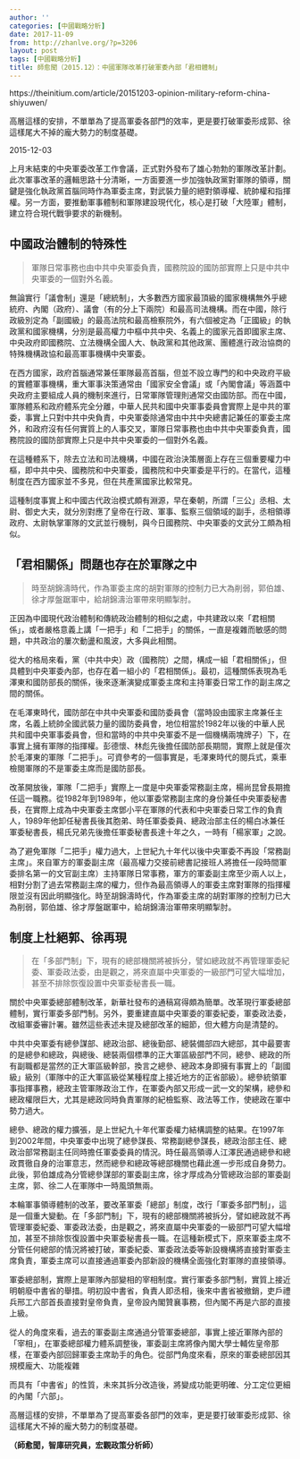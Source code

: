 ```yaml
---
author: ''
categories: [中國戰略分析]
date: 2017-11-09
from: http://zhanlve.org/?p=3206
layout: post
tags: [中國戰略分析]
title: 師愈聞（2015.12）：中國軍隊改革打破軍委內部「君相體制」
---
```


<div id="entry">
<div class="at-above-post addthis_tool" data-url="http://zhanlve.org/?p=3206">
</div>
<p>
  https://theinitium.com/article/20151203-opinion-military-reform-china-shiyuwen/
 </p>
<p class="p-article__lead u-font-sans">
  高層這樣的安排，不單單為了提高軍委各部門的效率，更是要打破軍委形成郭、徐這樣尾大不掉的龐大勢力的制度基礎。
 </p>
<div class="p-article__meta u-font-sans u-clearfix">
<time class="posted-time" datetime="2015-12-03T13:33:00+08:00">
   2015-12-03
  </time>
</div>
<div class="p-article__meta u-font-sans u-clearfix">
<p>
   上月末結束的中央軍委改革工作會議，正式對外發布了雄心勃勃的軍隊改革計劃。此次軍事改革的邏輯思路十分清晰，一方面要進一步加強執政黨對軍隊的領導，關鍵是強化執政黨首腦同時作為軍委主席，對武裝力量的絕對領導權、統帥權和指揮權。另一方面，要推動軍事體制和軍隊建設現代化，核心是打破「大陸軍」體制，建立符合現代戰爭要求的新機制。
  </p>
<h2>
   中國政治體制的特殊性
  </h2>
<blockquote>
<p>
    軍隊日常事務也由中共中央軍委負責，國務院設的國防部實際上只是中共中央軍委的一個對外名義。
   </p>
</blockquote>
<p>
   無論實行「議會制」還是「總統制」，大多數西方國家最頂級的國家機構無外乎總統府、內閣（政府）、議會（有的分上下兩院）和最高司法機構。而在中國，除行政級別定為「副國級」的最高法院和最高檢察院外，有六個被定為「正國級」的執政黨和國家機構，分別是最高權力中樞中共中央、名義上的國家元首即國家主席、中央政府即國務院、立法機構全國人大、執政黨和其他政黨、團體進行政治協商的特殊機構政協和最高軍事機構中央軍委。
  </p>
<p>
   在西方國家，政府首腦通常兼任軍隊最高首腦，但並不設立專門的和中央政府平級的實體軍事機構，重大軍事決策通常由「國家安全會議」或「內閣會議」等涵蓋中央政府主要組成人員的機制來進行，日常軍隊管理則通常交由國防部。而在中國，軍隊體系和政府體系完全分離，中華人民共和國中央軍事委員會實際上是中共的軍委，事實上只對中共中央負責，中央軍委除通常由中共中央總書記兼任的軍委主席外，和政府沒有任何實質上的人事交叉，軍隊日常事務也由中共中央軍委負責，國務院設的國防部實際上只是中共中央軍委的一個對外名義。
  </p>
<div>
</div>
<p>
   在這種體系下，除去立法和司法機構，中國在政治決策層面上存在三個重要權力中樞，即中共中央、國務院和中央軍委，國務院和中央軍委是平行的。在當代，這種制度在西方國家並不多見，但在共產黨國家比較常見。
  </p>
<p>
   這種制度事實上和中國古代政治模式頗有淵源，早在秦朝，所謂「三公」丞相、太尉、御史大夫，就分別對應了皇帝在行政、軍事、監察三個領域的副手，丞相領導政府、太尉執掌軍隊的文武並行機制，與今日國務院、中央軍委的文武分工頗為相似。
  </p>
<h2>
   「君相關係」問題也存在於軍隊之中
  </h2>
<blockquote>
<p>
    時至胡錦濤時代，作為軍委主席的胡對軍隊的控制力已大為削弱，郭伯雄、徐才厚盤踞軍中，給胡錦濤治軍帶來明顯掣肘。
   </p>
</blockquote>
<p>
   正因為中國現代政治體制和傳統政治體制的相似之處，中共建政以來「君相關係」，或者嚴格意義上講「一把手」和「二把手」的關係，一直是複雜而敏感的問題，中共政治的屢次動盪和風波，大多與此相關。
  </p>
<p>
   從大的格局來看，黨（中共中央）政（國務院）之間，構成一組「君相關係」，但具體到中央軍委內部，也存在着一組小的「君相關係」。最初，這種關係表現為毛澤東和國防部長的關係，後來逐漸演變成軍委主席和主持軍委日常工作的副主席之間的關係。
  </p>
<p>
   在毛澤東時代，國防部在中共中央軍委和國防委員會（當時設由國家主席兼任主席，名義上統帥全國武裝力量的國防委員會，地位相當於1982年以後的中華人民共和國中央軍事委員會，但和當時的中共中央軍委不是一個機構兩塊牌子）下，在事實上擁有軍隊的指揮權。彭德懷、林彪先後擔任國防部長期間，實際上就是僅次於毛澤東的軍隊「二把手」。可資參考的一個事實是，毛澤東時代的閱兵式，乘車檢閱軍隊的不是軍委主席而是國防部長。
  </p>
<p>
   改革開放後，軍隊「二把手」實際上一度是中央軍委常務副主席，楊尚昆曾長期擔任這一職務。從1982年到1989年，他以軍委常務副主席的身份兼任中央軍委秘書長，在實際上成為中央軍委主席鄧小平在軍隊的代表和中央軍委日常工作的負責人，1989年他卸任秘書長後其胞弟、時任軍委委員、總政治部主任的楊白冰兼任軍委秘書長，楊氏兄弟先後擔任軍委秘書長達十年之久，一時有「楊家軍」之說。
  </p>
<p>
   為了避免軍隊「二把手」權力過大，上世紀九十年代以後中央軍委不再設「常務副主席」。來自軍方的軍委副主席（最高權力交接前總書記接班人將擔任一段時間軍委排名第一的文官副主席）主持軍隊日常事務，軍方的軍委副主席至少兩人以上，相對分割了過去常務副主席的權力，但作為最高領導人的軍委主席對軍隊的指揮權限並沒有因此明顯強化。時至胡錦濤時代，作為軍委主席的胡對軍隊的控制力已大為削弱，郭伯雄、徐才厚盤踞軍中，給胡錦濤治軍帶來明顯掣肘。
  </p>
<h2>
   制度上杜絕郭、徐再現
  </h2>
<blockquote>
<p>
    在「多部門制」下，現有的總部機關將被拆分，譬如總政就不再管理軍委紀委、軍委政法委，由是觀之，將來直屬中央軍委的一級部門可望大幅增加，甚至不排除恢復設置中央軍委秘書長一職。
   </p>
</blockquote>
<p>
   關於中央軍委總部體制改革，新華社發布的通稿寫得頗為簡單。改革現行軍委總部體制，實行軍委多部門制。另外，要重建直屬中央軍委的軍委紀委，軍委政法委，改組軍委審計署。雖然這些表述未提及總部改革的細節，但大體方向是清楚的。
  </p>
<p>
   中共中央軍委有總參謀部、總政治部、總後勤部、總裝備部四大總部，其中最要害的是總參和總政，與總後、總裝兩個標準的正大軍區級部門不同，總參、總政的所有副職都是當然的正大軍區級幹部，換言之總參、總政本身即擁有事實上的「副國級」級別（軍隊中的正大軍區級從某種程度上接近地方的正省部級）。總參統領軍事指揮事務，總政主管軍隊政治工作，在軍委內部又形成一武一文的架構，總參和總政權限巨大，尤其是總政同時負責軍隊的紀檢監察、政法等工作，使總政在軍中勢力過大。
  </p>
<p>
   總參、總政的權力擴張，是上世紀九十年代軍委權力結構調整的結果。在1997年到2002年間，中央軍委中出現了總參謀長、常務副總參謀長，總政治部主任、總政治部常務副主任同時擔任軍委委員的情況。時任最高領導人江澤民通過總參和總政貫徹自身的治軍意志，然而總參和總政等總部機關也藉此進一步形成自身勢力。此後，郭伯雄成為分管總參謀部的軍委副主席，徐才厚成為分管總政治部的軍委副主席，郭、徐二人在軍隊中一時風頭無兩。
  </p>
<p>
   本輪軍事領導體制的改革，要改革軍委「總部」制度，改行「軍委多部門制」，這是一個重大變動。在「多部門制」下，現有的總部機關將被拆分，譬如總政就不再管理軍委紀委、軍委政法委，由是觀之，將來直屬中央軍委的一級部門可望大幅增加，甚至不排除恢復設置中央軍委秘書長一職。在這種新模式下，原來軍委主席不分管任何總部的情況將被打破，軍委紀委、軍委政法委等新設機構將直接對軍委主席負責，軍委主席可以直接通過軍委內部新設的機構全面強化對軍隊的直接領導。
  </p>
<p>
   軍委總部制，實際上是軍隊內部變相的宰相制度。實行軍委多部門制，實質上接近明朝廢中書省的舉措。明初設中書省，負責人即丞相，後來中書省被撤銷，吏戶禮兵邢工六部首長直接對皇帝負責，皇帝設內閣贊襄事務，但內閣不再是六部的直接上級。
  </p>
<p>
   從人的角度來看，過去的軍委副主席通過分管軍委總部，事實上接近軍隊內部的「宰相」，在軍委總部權力體系調整後，軍委副主席將像內閣大學士輔佐皇帝那樣，在軍委內部回歸軍委主席助手的角色。從部門角度來看，原來的軍委總部因其規模龐大、功能複雜
  </p>
<p>
   而具有「中書省」的性質，未來其拆分改造後，將變成功能更明確、分工定位更細的內閣「六部」。
  </p>
<p>
   高層這樣的安排，不單單為了提高軍委各部門的效率，更是要打破軍委形成郭、徐這樣尾大不掉的龐大勢力的制度基礎。
  </p>
<p>
<strong>
    （師愈聞，智庫研究員，宏觀政策分析師）
   </strong>
</p>
</div>
<!-- AddThis Advanced Settings above via filter on the_content -->
<!-- AddThis Advanced Settings below via filter on the_content -->
<!-- AddThis Advanced Settings generic via filter on the_content -->
<!-- AddThis Share Buttons above via filter on the_content -->
<!-- AddThis Share Buttons below via filter on the_content -->
<div class="at-below-post addthis_tool" data-url="http://zhanlve.org/?p=3206">
</div>
<!-- AddThis Share Buttons generic via filter on the_content -->
</div>
